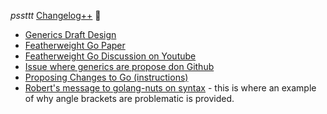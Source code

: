 _pssttt_ [Changelog++](https://changelog.com/++) 🤫

- [Generics Draft Design](https://go.googlesource.com/proposal/+/refs/heads/master/design/go2draft-type-parameters.md)
- [Featherweight Go Paper](https://arxiv.org/abs/2005.11710)
- [Featherweight Go Discussion on Youtube](https://www.youtube.com/watch?v=Dq0WFigax_c)
- [Issue where generics are propose don Github](https://github.com/golang/go/issues/15292)
- [Proposing Changes to Go (instructions)](https://github.com/golang/proposal)
- [Robert's message to golang-nuts on syntax](https://groups.google.com/g/golang-nuts/c/7t-Q2vt60J8/m/daacBE2tBQAJ?pli=1) - this is where an example of why angle brackets are problematic is provided.
